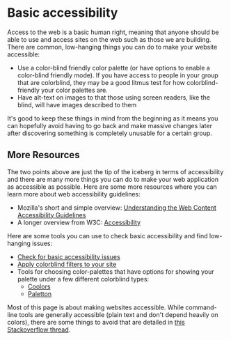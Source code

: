 # Basic accessibility

Access to the web is a basic human right, meaning that anyone should be able to use and access sites on the web such as those we are building. There are common, low-hanging things you can do to make your website accessible:

* Use a color-blind friendly color palette \(or have options to enable a color-blind friendly mode\). If you have access to people in your group that are colorblind, they may be a good litmus test for how colorblind-friendly your color palettes are.
* Have alt-text on images to that those using screen readers, like the blind, will have images described to them

It's good to keep these things in mind from the beginning as it means you can hopefully avoid having to go back and make massive changes later after discovering something is completely unusable for a certain group.

## More Resources

The two points above are just the tip of the iceberg in terms of accessibility and there are many more things you can do to make your web application as accessible as possible. Here are some more resources where you can learn more about web accessibility guidelines:

* Mozilla's short and simple overview: [Understanding the Web Content Accessibility Guidelines](https://developer.mozilla.org/en-US/docs/Web/Accessibility/Understanding_WCAG)
* A longer overview from W3C: [Accessibility](https://www.w3.org/standards/webdesign/accessibility)

Here are some tools you can use to check basic accessibility and find low-hanging issues:

* [Check for basic accessibility issues](https://wave.webaim.org/)
* [Apply colorblind filters to your site](https://www.toptal.com/designers/colorfilter/)
* Tools for choosing color-palettes that have options for showing your palette under a few different colorblind types: 
  * [Coolors](https://coolors.co/)
  * [Paletton](https://paletton.com/)

Most of this page is about making websites accessible. While command-line tools are generally accessible \(plain text and don't depend heavily on colors\), there are some things to avoid that are detailed in [this Stackoverflow thread](https://stackoverflow.com/questions/59945753/what-are-the-accessibility-a11y-guidelines-for-command-line-applications).

